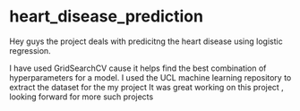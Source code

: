 # heart_disease_prediction

Hey guys the project deals with predicitng the heart disease using logistic regression.

I have used GridSearchCV cause it helps find the best combination of hyperparameters for a model.
I used the UCL machine learning repository to extract the dataset for the my project
It was great working on this project , looking forward for more such projects



